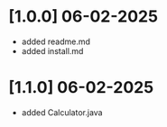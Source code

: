 # [1.0.0] 06-02-2025

- added readme.md
- added install.md

# [1.1.0] 06-02-2025

- added Calculator.java